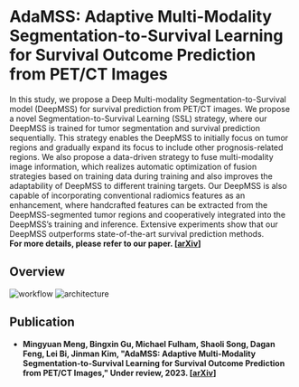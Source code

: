 # AdaMSS: Adaptive Multi-Modality Segmentation-to-Survival Learning for Survival Outcome Prediction from PET/CT Images
In this study, we propose a Deep Multi-modality Segmentation-to-Survival model (DeepMSS) for survival prediction from PET/CT images. We propose a novel Segmentation-to-Survival Learning (SSL) strategy, where our DeepMSS is trained for tumor segmentation and survival prediction sequentially. This strategy enables the DeepMSS to initially focus on tumor regions and gradually expand its focus to include other prognosis-related regions. We also propose a data-driven strategy to fuse multi-modality image information, which realizes automatic optimization of fusion strategies based on training data during training and also improves the adaptability of DeepMSS to different training targets. Our DeepMSS is also capable of incorporating conventional radiomics features as an enhancement, where handcrafted features can be extracted from the DeepMSS-segmented tumor regions and cooperatively integrated into the DeepMSS’s training and inference. Extensive experiments show that our DeepMSS outperforms state-of-the-art survival prediction methods.  
**For more details, please refer to our paper. [[arXiv](https://arxiv.org/abs/2305.09946)]**

## Overview
![workflow](https://github.com/MungoMeng/Survival-DeepMSS/blob/master/Figure/Overview.png)
![architecture](https://github.com/MungoMeng/Survival-DeepMSS/blob/master/Figure/Architecture.png)

## Publication
* **Mingyuan Meng, Bingxin Gu, Michael Fulham, Shaoli Song, Dagan Feng, Lei Bi, Jinman Kim, "AdaMSS: Adaptive Multi-Modality Segmentation-to-Survival Learning for Survival Outcome Prediction from PET/CT Images," Under review, 2023. [[arXiv](https://arxiv.org/abs/2305.09946)]**
